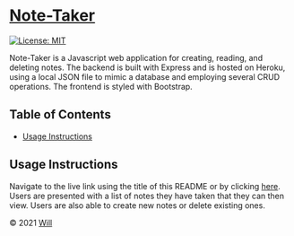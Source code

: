 # [Note-Taker](https://notetaking-app-express.herokuapp.com/)
[![License: MIT](https://img.shields.io/badge/License-MIT-yellow.svg)](https://opensource.org/licenses/MIT)

Note-Taker is a Javascript web application for creating, reading, and deleting notes. The backend is built with Express and is hosted on Heroku, using a local JSON file to mimic a database and employing several CRUD operations. The frontend is styled with Bootstrap.

## Table of Contents
   
* [Usage Instructions](#usage-instructions)

## Usage Instructions

Navigate to the live link using the title of this README or by clicking [here](https://notetaking-app-express.herokuapp.com/). Users are presented with a list of notes they have taken that they can then view. Users are also able to create new notes or delete existing ones.

&copy; 2021 [Will](https://github.com/WillBerner)

